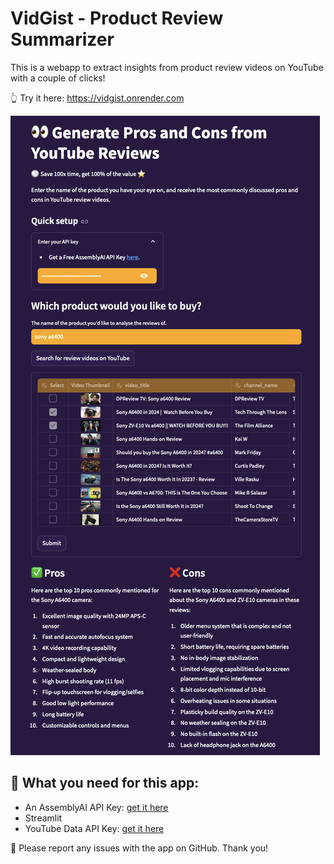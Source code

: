 # VidGist - Product Review Summarizer


This is a webapp to extract insights from product review videos on YouTube with a couple of clicks!

👆 Try it here: https://vidgist.onrender.com

![App screenshot](app_screenshot.png)

## 🔑 What you need for this app:
* An AssemblyAI API Key: [get it here](https://www.assemblyai.com/?utm_source=youtube&utm_medium=referral&utm_campaign=yt_mis_69)
* Streamlit
* YouTube Data API Key: [get it here](https://developers.google.com/youtube/v3/getting-started)


🙏 Please report any issues with the app on GitHub. Thank you!
